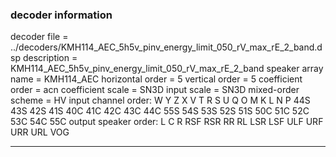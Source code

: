 
### decoder information 
decoder file = ../decoders/KMH114_AEC_5h5v_pinv_energy_limit_050_rV_max_rE_2_band.dsp
description = KMH114_AEC_5h5v_pinv_energy_limit_050_rV_max_rE_2_band
speaker array name = KMH114_AEC
horizontal order   = 5
vertical order     = 5
coefficient order  = acn
coefficient scale  = SN3D
input scale        = SN3D
mixed-order scheme = HV
input channel order: W Y Z X V T R S U Q O M K L N P 44S 43S 42S 41S 40C 41C 42C 43C 44C 55S 54S 53S 52S 51S 50C 51C 52C 53C 54C 55C 
output speaker order: L C R RSF RSR RR RL LSR LSF ULF URF URR URL VOG 

---

